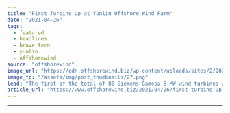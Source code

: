 ```yaml
---
title: "First Turbine Up at Yunlin Offshore Wind Farm"
date: "2021-04-26"
tags: 
  - featured
  - headlines
  - brave tern
  - yunlin
  - offshorewind
source: "offshorewind"
image_url: "https://cdn.offshorewind.biz/wp-content/uploads/sites/2/2021/04/26085003/Siemens-Gamesa_First-wind-turbine-at-Yunlin-OWF.png"
image_fp: "/assets/img/post_thumbnails/27.png"
lead: "The first of the total of 80 Siemens Gamesa 8 MW wind turbines was"
article_url: "https://www.offshorewind.biz/2021/04/26/first-turbine-up-at-yunlin-offshore-wind-farm/"
---
```


---
